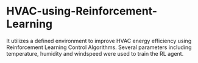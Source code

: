 # HVAC-using-Reinforcement-Learning
It utilizes a defined environment to improve HVAC energy efficiency using Reinforcement Learning Control Algorithms. Several parameters including temperature, humidity and windspeed were used to train the RL agent. 

